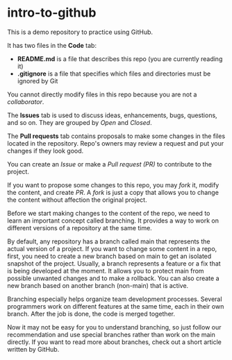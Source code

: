 # intro-to-github
This is a demo repository to practice using GitHub.

It has two files in the **Code** tab:
- **README.md** is a file that describes this repo (you are currently reading it)
- **.gitignore** is a file that specifies which files and directories must be ignored by Git

You cannot directly modify files in this repo because you are not a *collaborator*.

The **Issues** tab is used to discuss ideas, enhancements, bugs, questions, and so on. They are grouped by *Open* and *Closed*.

The **Pull requests** tab contains proposals to make some changes in the files located in the repository. Repo's owners may review a request and put your changes if they look good.

You can create an *Issue* or make a *Pull request (PR)* to contribute to the project.

If you want to propose some changes to this repo, you may *fork* it, modify the content, and create *PR*. A *fork* is just a copy that allows you to change the content without affection the original project.

Before we start making changes to the content of the repo, we need to learn an important concept called branching. It provides a way to work on different versions of a repository at the same time.

By default, any repository has a branch called main that represents the actual version of a project. If you want to change some content in a repo, first, you need to create a new branch based on main to get an isolated snapshot of the project. Usually, a branch represents a feature or a fix that is being developed at the moment. It allows you to protect main from possible unwanted changes and to make a rollback. You can also create a new branch based on another branch (non-main) that is active.

Branching especially helps organize team development processes. Several programmers work on different features at the same time, each in their own branch. After the job is done, the code is merged together.

Now it may not be easy for you to understand branching, so just follow our recommendation and use special branches rather than work on the main directly. If you want to read more about branches, check out a short article written by GitHub.
